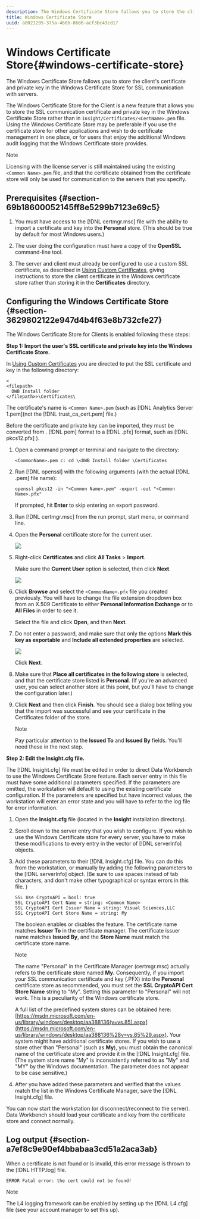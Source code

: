 ```yaml
---
description: The Windows Certificate Store fallows you to store the client's certificate and private key in the Windows Certificate Store for SSL communication with servers.
title: Windows Certificate Store
uuid: a8021295-375a-460b-8686-acf3bc43cd17
---
```


# Windows Certificate Store{#windows-certificate-store}

The Windows Certificate Store fallows you to store the client's certificate and private key in the Windows Certificate Store for SSL communication with servers.

The Windows Certificate Store for the Client is a new feature that allows you to store the SSL communication certificate and private key in the Windows Certificate Store rather than in `Insight/Certificates/<CertName>.pem` file. Using the Windows Certificate Store may be preferable if you use the certificate store for other applications and wish to do certificate management in one place, or for users that enjoy the additional Windows audit logging that the Windows Certificate store provides.

>[!NOTE]
>
>Licensing with the license server is still maintained using the existing `<Common Name>.pem` file, and that the certificate obtained from the certificate store will only be used for communication to the servers that you specify.

## Prerequisites {#section-69b18600052145ff8e5299b7123e69c5}

1. You must have access to the [!DNL certmgr.msc] file with the ability to import a certificate and key into the **Personal** store. (This should be true by default for most Windows users.) 

1. The user doing the configuration must have a copy of the **OpenSSL** command-line tool. 
1. The server and client must already be configured to use a custom SSL certificate, as described in [Using Custom Certificates](../../../../../home/c-inst-svr/c-install-ins-svr/t-install-proc-inst-svr-dpu/c-dnld-dgtl-cert/using-custom-certificates-dwb.md#concept-ee6a9b5015f84a0ba64a11428b0a72dd), giving instructions to store the client certificate in the Windows certificate store rather than storing it in the **Certificates** directory.

## Configuring the Windows Certificate Store {#section-3629802122e947d4b4f63e8b732cfe27}

The Windows Certificate Store for Clients is enabled following these steps:

**Step 1: Import the user's SSL certificate and private key into the Windows Certificate Store.**

In [Using Custom Certificates](../../../../../home/c-inst-svr/c-install-ins-svr/t-install-proc-inst-svr-dpu/c-dnld-dgtl-cert/using-custom-certificates-dwb.md#concept-ee6a9b5015f84a0ba64a11428b0a72dd) you are directed to put the SSL certificate and key in the following directory: 

```
< 
<filepath>
  DWB Install folder 
</filepath>>\Certificates\
```

The certificate's name is `<Common Name>.pem` (such as [!DNL Analytics Server 1.pem](not the [!DNL trust_ca_cert.pem] file.)

Before the certificate and private key can be imported, they must be converted from . [!DNL pem] format to a [!DNL .pfx] format, such as [!DNL pkcs12.pfx] ).

1. Open a command prompt or terminal and navigate to the directory: 

   ```
   <CommonName>.pem c: cd \<DWB Install folder \Certificates
   ```

1. Run [!DNL openssl] with the following arguments (with the actual [!DNL .pem] file name): 

   ```
   openssl pkcs12 -in "<Common Name>.pem" -export -out "<Common Name>.pfx"
   ```

   If prompted, hit **Enter** to skip entering an export password. 

1. Run [!DNL certmgr.msc] from the run prompt, start menu, or command line. 
1. Open the **Personal** certificate store for the current user.

   ![](assets/6_5_crypto_api_0.png)

1. Right-click **Certificates** and click **All Tasks** > **Import**.

   Make sure the **Current User** option is selected, then click **Next**.

   ![](assets/6_5_crypto_api_4.png)

1. Click **Browse** and select the `<CommonName>.pfx` file you created previously. You will have to change the file extension dropdown box from an X.509 Certificate to either **Personal Information Exchange** or to **All Files** in order to see it.

   Select the file and click **Open**, and then **Next**. 

1. Do not enter a password, and make sure that only the options **Mark this key as exportable** and **Include all extended properties** are selected.

   ![](assets/6_5_crypto_api_3.png)

   Click **Next**. 

1. Make sure that **Place all certificates in the following store** is selected, and that the certificate store listed is **Personal**. (If you're an advanced user, you can select another store at this point, but you'll have to change the configuration later.) 

1. Click **Next** and then click **Finish**. You should see a dialog box telling you that the import was successful and see your certificate in the Certificates folder of the store. 

   >[!NOTE]
   >
   >Pay particular attention to the **Issued To** and **Issued By** fields. You'll need these in the next step.

**Step 2: Edit the Insight.cfg file.**

The [!DNL Insight.cfg] file must be edited in order to direct Data Workbench to use the Windows Certificate Store feature. Each server entry in this file must have some additional parameters specified. If the parameters are omitted, the workstation will default to using the existing certificate configuration. If the parameters are specified but have incorrect values, the workstation will enter an error state and you will have to refer to the log file for error information.

1. Open the **Insight.cfg** file (located in the **Insight** installation directory). 

1. Scroll down to the server entry that you wish to configure. If you wish to use the Windows Certificate store for every server, you have to make these modifications to every entry in the vector of [!DNL serverInfo] objects. 
1. Add these parameters to their [!DNL Insight.cfg] file. You can do this from the workstation, or manually by adding the following parameters to the [!DNL serverInfo] object. (Be sure to use spaces instead of tab characters, and don't make other typographical or syntax errors in this file. ) 

   ```
   SSL Use CryptoAPI = bool: true  
   SSL CryptoAPI Cert Name = string: <Common Name>  
   SSL CryptoAPI Cert Issuer Name = string: Visual Sciences,LLC  
   SSL CryptoAPI Cert Store Name = string: My 
   ```

   The boolean enables or disables the feature. The certificate name matches **Issuer To** in the certificate manager. The certificate issuer name matches **Issued By**, and the **Store Name** must match the certificate store name. 

   >[!NOTE]
   >
   >The name "Personal" in the Certificate Manager (certmgr.msc) actually refers to the certificate store named **My.** Consequently, if you import your SSL communication certificate and key (.PFX) into the **Personal** certificate store as recommended, you must set the **SSL CryptoAPI Cert Store Name** string to "My". Setting this parameter to "Personal" will not work. This is a peculiarity of the Windows certificate store.

   A full list of the predefined system stores can be obtained here: [https://msdn.microsoft.com/en-us/library/windows/desktop/aa388136(v=vs.85).aspx](https://msdn.microsoft.com/en-us/library/windows/desktop/aa388136%28v=vs.85%29.aspx). Your system might have additional certificate stores. If you wish to use a store other than "Personal" (such as **My**), you must obtain the canonical name of the certificate store and provide it in the [!DNL Insight.cfg] file. (The system store name "My" is inconsistently referred to as "My" and "MY" by the Windows documentation. The parameter does not appear to be case sensitive.) 

1. After you have added these parameters and verified that the values match the list in the Windows Certificate Manager, save the [!DNL Insight.cfg] file.

You can now start the workstation (or disconnect/reconnect to the server). Data Workbench should load your certificate and key from the certificate store and connect normally.

## Log output {#section-a7ef8c9e90ef4bbabaa3cd51a2aca3ab}

When a certificate is not found or is invalid, this error message is thrown to the [!DNL HTTP.log] file.

```
ERROR Fatal error: the cert could not be found!
```

>[!NOTE]
>
>The L4 logging framework can be enabled by setting up the [!DNL L4.cfg] file (see your account manager to set this up).
